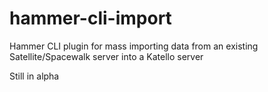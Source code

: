 hammer-cli-import
=================

Hammer CLI plugin for mass importing data from an existing Satellite/Spacewalk server into a Katello server

Still in alpha
